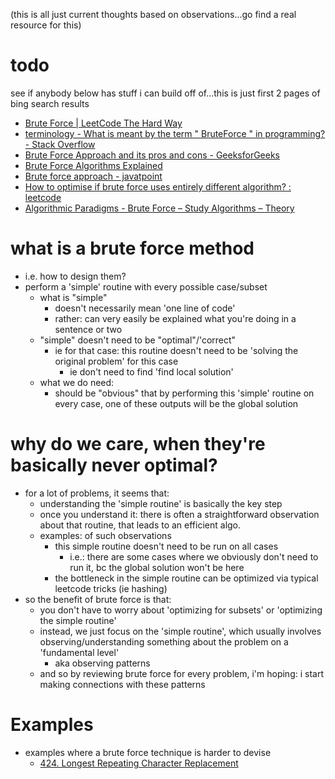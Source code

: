 (this is all just current thoughts based on observations...go find a real resource for this)


# todo
see if anybody below has stuff i can build off of...this is just first 2 pages of bing search results
* [Brute Force | LeetCode The Hard Way](https://leetcodethehardway.com/tutorials/basic-topics/brute-force)
* [terminology - What is meant by the term " BruteForce " in programming? - Stack Overflow](https://stackoverflow.com/questions/71786124/what-is-meant-by-the-term-bruteforce-in-programming)
* [Brute Force Approach and its pros and cons - GeeksforGeeks](https://www.geeksforgeeks.org/brute-force-approach-and-its-pros-and-cons/)
* [Brute Force Algorithms Explained](https://www.freecodecamp.org/news/brute-force-algorithms-explained/)
* [Brute force approach - javatpoint](https://www.javatpoint.com/brute-force-approach)
* [How to optimise if brute force uses entirely different algorithm? : leetcode](https://www.reddit.com/r/leetcode/comments/xpkkfz/how_to_optimise_if_brute_force_uses_entirely/)
* [Algorithmic Paradigms - Brute Force – Study Algorithms – Theory](https://studyalgorithms.com/theory/algorithmic-paradigms-brute-force/)


# what is a brute force method
- i.e. how to design them?
- perform a 'simple' routine with every possible case/subset
	- what is "simple"
		- doesn't necessarily mean 'one line of code'
		- rather: can very easily be explained what you're doing in a sentence or two
	- "simple" doesn't need to be "optimal"/'correct"
		- ie for that case: this routine doesn't need to be 'solving the original problem' for this case
			- ie don't need to find 'find local solution'
	- what we do need:
		- should be "obvious" that by performing this 'simple' routine on every case, one of these outputs will be the global solution

# why do we care, when they're basically never optimal?
- for a lot of problems, it seems that:
	- understanding the 'simple routine' is basically the key step
	- once you understand it: there is often a straightforward observation about that routine, that leads to an efficient algo. 
	- examples: of such observations
		- this simple routine doesn't need to be run on all cases
			- i.e.: there are some cases where we obviously don't need to run it, bc the global solution won't be here
		- the bottleneck in the simple routine can be optimized via typical leetcode tricks (ie hashing)
- so the benefit of brute force is that:
	- you don't have to worry about 'optimizing for subsets' or 'optimizing the simple routine'
	- instead, we just focus on the 'simple routine', which usually involves observing/understanding something about the problem on a 'fundamental level'
		- aka observing patterns
	- and so by reviewing brute force for every problem, i'm hoping: i start making connections with these patterns

# Examples
- examples where a brute force technique is harder to devise
	- [424. Longest Repeating Character Replacement](../LeetCode/424.%20Longest%20Repeating%20Character%20Replacement.md)

